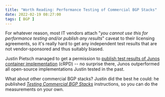 ```yaml
---
title: "Worth Reading: Performance Testing of Commercial BGP Stacks"
date: 2022-02-19 08:27:00
tags: [ BGP ]
---
```

For whatever reason, most IT vendors attach "_you cannot use this for performance testing and/or publish any results_" caveat to their licensing agreements, so it's really hard to get any independent test results that are not vendor-sponsored and thus suitably biased.

Justin Pietsch managed to get a permission to [publish test results of Junos container implementation](https://elegantnetwork.github.io/posts/BGP-commercial-stacks/) (cRPD) -- no surprise there, Junos outperformed all open-source implementations Justin tested in the past.

What about other commercial BGP stacks? Justin did the best he could: he published *[Testing Commercial BGP Stacks](https://github.com/netenglabs/bgperf2/blob/master/README.md#targets)* instructions, so you can do the measurements on your own.
